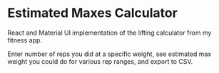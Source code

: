 # Estimated Maxes Calculator

React and Material UI implementation of the lifting calculator from my fitness app.

Enter number of reps you did at a specific weight, see estimated max weight you could do for various rep ranges, and export to CSV.